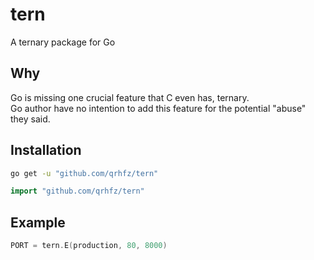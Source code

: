 # tern

A ternary package for Go

## Why

Go is missing one crucial feature that C even has, ternary.\
Go author have no intention to add this feature for the potential "abuse" they
said.

## Installation

```bash
go get -u "github.com/qrhfz/tern"
```

```go
import "github.com/qrhfz/tern"
```

## Example

```go
PORT = tern.E(production, 80, 8000)
```
